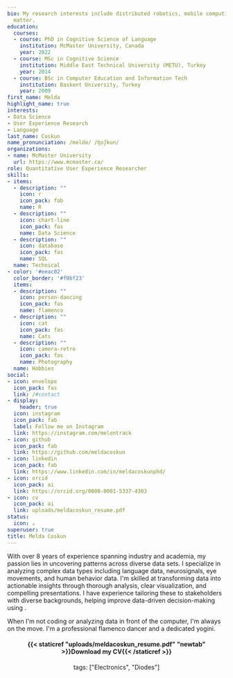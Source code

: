```yaml
---
bio: My research interests include distributed robotics, mobile computing and programmable
  matter.
education:
  courses:
  - course: PhD in Cognitive Science of Language
    institution: McMaster University, Canada
    year: 2022
  - course: MSc in Cognitive Science
    institution: Middle East Technical University (METU), Turkey
    year: 2014
  - course: BSc in Computer Education and Information Tech
    institution: Baskent University, Turkey
    year: 2009
first_name: Melda
highlight_name: true
interests:
- Data Science
- User Experience Research
- Language
last_name: Coskun
name_pronunciation: /meldɑ/ /ʤoʃkun/  
organizations:
- name: McMaster University
  url: https://www.mcmaster.ca/
role: Quantitative User Experience Researcher 
skills:
- items:
  - description: ""
    icon: r
    icon_pack: fab
    name: R
  - description: ""
    icon: chart-line
    icon_pack: fas
    name: Data Science
  - description: ""
    icon: database
    icon_pack: fas
    name: SQL
  name: Technical
- color: '#eeac02'
  color_border: '#f0bf23'
  items:
  - description: ""
    icon: person-dancing
    icon_pack: fas
    name: flamenco
  - description: ""
    icon: cat
    icon_pack: fas
    name: Cats
  - description: ""
    icon: camera-retro
    icon_pack: fas
    name: Photography
  name: Hobbies
social:
- icon: envelope
  icon_pack: fas
  link: /#contact
- display:
    header: true
  icon: instagram
  icon_pack: fab
  label: Follow me on Instagram
  link: https://instagram.com/melontrack
- icon: github
  icon_pack: fab
  link: https://github.com/meldacoskun
- icon: linkedin
  icon_pack: fab
  link: https://www.linkedin.com/in/meldacoskunphd/
- icon: orcid
  icon_pack: ai
  link: https://orcid.org/0000-0001-5337-4303
- icon: cv
  icon_pack: ai
  link: uploads/meldacoskun_resume.pdf
status:
  icon: ☕️
superuser: true
title: Melda Coskun
---
```


With over 8 years of experience spanning industry and academia, my passion lies in uncovering patterns across diverse data sets. I specialize in analyzing complex data types including language data, neurosignals, eye movements, and human behavior data. I'm skilled at transforming data into actionable insights through thorough analysis, clear visualization, and compelling presentations. I have experience tailoring these to stakeholders with diverse backgrounds, helping improve data-driven decision-making using <i class="fab fa-r-project" aria-hidden="true" style="color:#035AA6"></i>.

When I'm not coding or analyzing data in front of the computer, I'm always on the move. I'm a professional flamenco dancer and a dedicated yogini.

<center>

#### <i class="fa fa-download" aria-hidden="true" style="color:#035AA6"></i> {{< staticref "uploads/meldacoskun_resume.pdf" "newtab" >}}Download my CV{{< /staticref >}}
tags: ["Electronics", "Diodes"]
</center>
